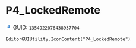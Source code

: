 # P4_LockedRemote
![](/img/P4_LockedRemote.png)
GUID: `1354922076438937704`
```
EditorGUIUtility.IconContent("P4_LockedRemote")
```
